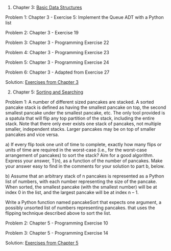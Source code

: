 
1. Chapter 3: [Basic Data Structures](https://runestone.academy/runestone/books/published/pythonds/BasicDS/ProgrammingExercises.html)

Problem 1: Chapter 3 - Exercise 5: Implement the Queue ADT with a Python list

Problem 2: Chapter 3 - Exercise 19

Problem 3: Chapter 3 - Programming Exercise 22

Problem 4: Chapter 3 - Programming Exercise 23

Problem 5: Chapter 3 - Programming Exercise 24

Problem 6: Chapter 3 - Adapted from Exercise 27

Solution: [Exercises from Chapter 3](\Exercises_Chapter_3.ipynb)

2. Chapter 5: [Sorting and Searching](https://runestone.academy/runestone/books/published/pythonds/SortSearch/ProgrammingExercises.html)

Problem 1: A number of different sized pancakes are stacked. A sorted pancake stack is defined as having the smallest pancake on top, the second smallest pancake under the smallest pancake, etc. The only tool provided is a spatula that will flip any top partition of the stack, including the entire stack. Note that there only ever exists one stack of pancakes, not multiple smaller, independent stacks. Larger pancakes may be on top of smaller pancakes and vice versa.

a) If every flip took one unit of time to complete, exactly how many flips or units of time are required in the worst-case (i.e., for the worst-case arrangement of pancakes) to sort the stack? Aim for a good algorithm. Express your answer, T(n), as a function of the number of pancakes. Make your answer easy to find in the comments for your solution to part b, below.

b) Assume that an arbitrary stack of n pancakes is represented as a Python list of numbers, with each number representing the size of the pancake. When sorted, the smallest pancake (with the smallest number) will be at index 0 in the list, and the largest pancake will be at index n – 1.

Write a Python function named pancakeSort that expects one argument, a possibly unsorted list of numbers representing pancakes. that uses the flipping technique described above to sort the list.

Problem 2: Chapter 5 - Programming Exercise 10

Problem 3: Chapter 5 - Programming Exercise 14

Solution: [Exercises from Chapter 5](\Exercises_Chapter_5.ipynb)
